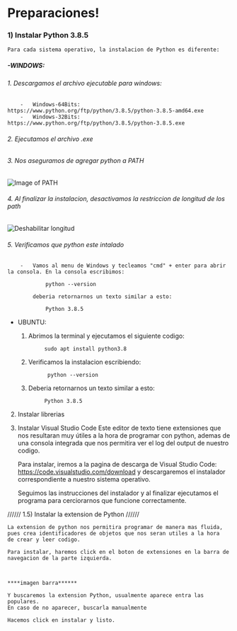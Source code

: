 # Preparaciones!



### 1) Instalar Python 3.8.5

    Para cada sistema operativo, la instalacion de Python es diferente:

#####   -WINDOWS:
######    1.   Descargamos el archivo ejecutable para windows:

        -   Windows-64Bits: https://www.python.org/ftp/python/3.8.5/python-3.8.5-amd64.exe
        -   Windows-32Bits: https://www.python.org/ftp/python/3.8.5/python-3.8.5.exe

######    2.   Ejecutamos el archivo .exe 

######    3.   Nos aseguramos de agregar python a PATH

![Image of PATH](https://datatofish.com/wp-content/uploads/2018/10/0001_add_Python_to_Path.png)
                
######    4.   Al finalizar la instalacion, desactivamos la restriccion de longitud de los path

![Deshabilitar longitud](https://i.stack.imgur.com/r6XEh.jpg)

######    5. Verificamos que python este intalado

        -   Vamos al menu de Windows y tecleamos "cmd" + enter para abrir la consola. En la consola escribimos: 
                    
                python --version 

            deberia retornarnos un texto similar a esto:

                Python 3.8.5


-   UBUNTU:
            
    1. Abrimos la terminal y ejecutamos el siguiente codigo:

                sudo apt install python3.8

    2. Verificamos la instalacion escribiendo:

                 python --version 

    3. Deberia retornarnos un texto similar a esto:

                Python 3.8.5

            


2) Instalar librerias



3) Instalar Visual Studio Code
    Este editor de texto tiene extensiones que nos resultaran muy útiles a la hora de programar con python, 
    ademas de una consola integrada que nos permitira ver el log del output de nuestro codigo.

    Para instalar, iremos a la pagina de descarga de Visual Studio Code: https://code.visualstudio.com/download
    y descargaremos el instalador correspondiente a nuestro sistema operativo.

    Seguimos las instrucciones del instalador y al finalizar ejecutamos el programa para cerciorarnos que funcione correctamente.

//////
1.5) Instalar la extension de Python
//////


    La extension de python nos permitira programar de manera mas fluida, pues crea identificadores de objetos que nos seran utiles a la hora 
    de crear y leer codigo.

    Para instalar, haremos click en el boton de extensiones en la barra de navegacion de la parte izquierda.



    ****imagen barra******

    Y buscaremos la extension Python, usualmente aparece entra las populares.
    En caso de no aparecer, buscarla manualmente

    Hacemos click en instalar y listo.
